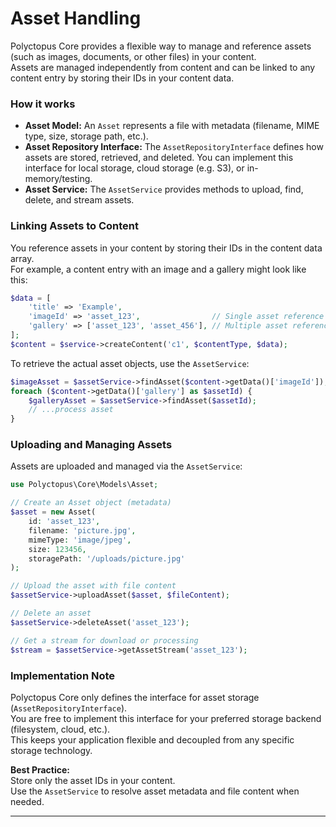 # Asset Handling

Polyctopus Core provides a flexible way to manage and reference assets (such as images, documents, or other files) in your content.  
Assets are managed independently from content and can be linked to any content entry by storing their IDs in your content data.

### How it works

- **Asset Model:** An `Asset` represents a file with metadata (filename, MIME type, size, storage path, etc.).
- **Asset Repository Interface:** The `AssetRepositoryInterface` defines how assets are stored, retrieved, and deleted. You can implement this interface for local storage, cloud storage (e.g. S3), or in-memory/testing.
- **Asset Service:** The `AssetService` provides methods to upload, find, delete, and stream assets.

### Linking Assets to Content

You reference assets in your content by storing their IDs in the content data array.  
For example, a content entry with an image and a gallery might look like this:

```php
$data = [
    'title' => 'Example',
    'imageId' => 'asset_123',                // Single asset reference
    'gallery' => ['asset_123', 'asset_456'], // Multiple asset references
];
$content = $service->createContent('c1', $contentType, $data);
```

To retrieve the actual asset objects, use the `AssetService`:

```php
$imageAsset = $assetService->findAsset($content->getData()['imageId']);
foreach ($content->getData()['gallery'] as $assetId) {
    $galleryAsset = $assetService->findAsset($assetId);
    // ...process asset
}
```

### Uploading and Managing Assets

Assets are uploaded and managed via the `AssetService`:

```php
use Polyctopus\Core\Models\Asset;

// Create an Asset object (metadata)
$asset = new Asset(
    id: 'asset_123',
    filename: 'picture.jpg',
    mimeType: 'image/jpeg',
    size: 123456,
    storagePath: '/uploads/picture.jpg'
);

// Upload the asset with file content
$assetService->uploadAsset($asset, $fileContent);

// Delete an asset
$assetService->deleteAsset('asset_123');

// Get a stream for download or processing
$stream = $assetService->getAssetStream('asset_123');
```

### Implementation Note

Polyctopus Core only defines the interface for asset storage (`AssetRepositoryInterface`).  
You are free to implement this interface for your preferred storage backend (filesystem, cloud, etc.).  
This keeps your application flexible and decoupled from any specific storage technology.

**Best Practice:**  
Store only the asset IDs in your content.  
Use the `AssetService` to resolve asset metadata and file content when needed.

---
